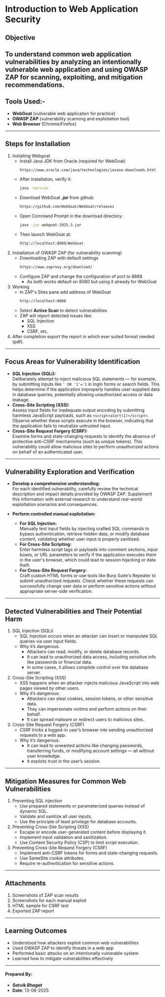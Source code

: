 # Introduction to Web Application Security
## Objective
To understand common web application vulnerabilities by analyzing an intentionally vulnerable web application and using OWASP ZAP for scanning, exploiting, and mitigation recommendations.
---
## Tools Used:-
- **WebGoat** (vulnerable web application for practice)
- **OWASP ZAP** (vulnerability scanning and exploitation tool)
- **Web Browser** (Chrome/Firefox)
---
## Steps for Installation
1. Installing Webgoat
   - Install Java JDK from Oracle (required for WebGoat)
     ```bash
     https://www.oracle.com/java/technologies/javase-downloads.html
     ```
   - After installation, verify it:
     ```bash
     java -version
     ```
   - Download WebGoat _**.jar**_ from github:
     ```bash
     https://github.com/WebGoat/WebGoat/releases
     ```
   - Open Command Prompt in the download directory:
     ```bash
     java -jar webgoat-2025.3.jar
     ```
   - Then launch WebGoat at:
     ```bash
     http://localhost:8080/WebGoat
     ```
2. Installation of OWASP ZAP (for vulnerability scanning)
   - Downloading ZAP with default settings
     ```bash
     https://www.zaproxy.org/download/
     ```
   - Configure ZAP and change the configuration of port to 8888
     - As both works default on 8080 but using it already for WebGoat
3. Working
   - In ZAP's Sites pane add address of WebGoat
     ```bash
     http://localhost:8080
     ```
   - Select **Active Scan** to detect vulnerabilities
   - ZAP will report detected issues like:
     - SQL Injection
     - XSS
     - CSRF, etc.
4. After completion export the report in which ever suited format needed (pdf).
---
## Focus Areas for Vulnerability Identification

- **SQL Injection (SQLi):**  
  Deliberately attempt to inject malicious SQL statements — for example, by submitting inputs like ```' OR '1'='1``` in login forms or search fields. This helps determine if the application improperly handles user-supplied data in database queries, potentially allowing unauthorized access or data leakage.
- **Cross-Site Scripting (XSS):**  
  Assess input fields for inadequate output encoding by submitting harmless JavaScript payloads, such as ```<script>alert(1)</script>```. Observe whether these scripts execute in the browser, indicating that the application fails to neutralize untrusted input.
- **Cross-Site Request Forgery (CSRF):**  
  Examine forms and state-changing requests to identify the absence of protective anti-CSRF mechanisms (such as unique tokens). This vulnerability could allow malicious sites to perform unauthorized actions on behalf of an authenticated user.
---
## Vulnerability Exploration and Verification

- **Develop a comprehensive understanding:**  
  For each identified vulnerability, carefully review the technical description and impact details provided by OWASP ZAP. Supplement this information with external research to understand real-world exploitation scenarios and consequences.

- **Perform controlled manual exploitation:**  
  - **For SQL Injection:**  
    Manually test input fields by injecting crafted SQL commands to bypass authentication, retrieve hidden data, or modify database content, validating whether user input is properly sanitized.
  - **For Cross-Site Scripting:**  
    Enter harmless script tags or payloads into comment sections, input boxes, or URL parameters to verify if the application executes them in the user's browser, which could lead to session hijacking or data theft.
  - **For Cross-Site Request Forgery:**  
    Craft custom HTML forms or use tools like Burp Suite's Repeater to submit unauthorized requests. Check whether these requests can successfully change user data or perform sensitive actions without appropriate server-side verification.
---
## Detected Vulnerabilities and Their Potential Harm

1. SQL Injection (SQLi)
   - SQL Injection occurs when an attacker can insert or manipulate SQL queries via user input fields.
   - Why it’s dangerous:
     - Attackers can read, modify, or delete database records.
     - It can lead to unauthorized data access, including sensitive info like passwords or financial data.
     - In some cases, it allows complete control over the database server.
2. Cross-Site Scripting (XSS)
   - XSS happens when an attacker injects malicious JavaScript into web pages viewed by other users.
   - Why it’s dangerous:
     - Attackers can steal cookies, session tokens, or other sensitive data.
     - They can impersonate victims and perform actions on their behalf.
     - It can spread malware or redirect users to malicious sites.
3. Cross-Site Request Forgery (CSRF)
   - CSRF tricks a logged-in user’s browser into sending unauthorized requests to a web app.
   - Why it’s dangerous:
     - It can lead to unwanted actions like changing passwords, transferring funds, or modifying account settings — all without user knowledge.
     - It exploits trust in the user’s session.
---
## Mitigation Measures for Common Web Vulnerabilities

1. Preventing SQL injection
   - Use prepared statements or parameterized queries instead of dynamic SQL.
   - Validate and sanitize all user inputs.
   - Use the principle of least privilege for database accounts.
2. Preventing Cross-Site Scripting (XSS)
   - Escape or encode user-generated content before displaying it.
   - Implement input validation and sanitization.
   - Use Content Security Policy (CSP) to limit script execution.
3. Preventing Cross-Site Request Forgery (CSRF)
   - Implement anti-CSRF tokens for forms and state-changing requests.
   - Use SameSite cookie attributes.
   - Require re-authentication for sensitive actions.
---
## Attachments

1. Screenshots of ZAP scan results
2. Screenshots for each manual exploit
3. HTML sample for CSRF test
4. Exported ZAP report
---
## Learning Outcomes

- Understood how attackers exploit common web vulnerabilities
- Used OWASP ZAP to identify threats in a web app
- Performed basic attacks on an intentionally vulnerable system
- Learned how to mitigate vulnerabilities effectively
---
#### Prepared By:
- **_Satvik Bhagat_**
- **Date**: 13-06-2025
